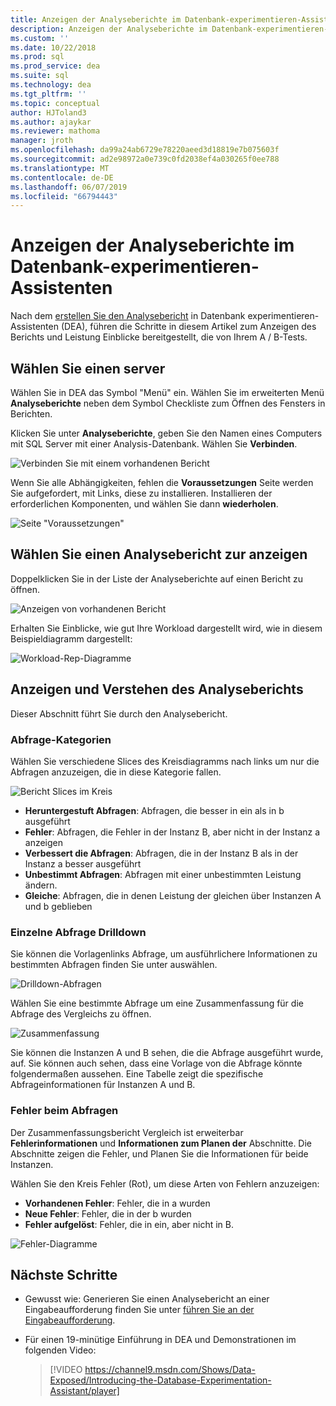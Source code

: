```yaml
---
title: Anzeigen der Analyseberichte im Datenbank-experimentieren-Assistenten für SQL Server-upgrades
description: Anzeigen der Analyseberichte im Datenbank-experimentieren-Assistenten
ms.custom: ''
ms.date: 10/22/2018
ms.prod: sql
ms.prod_service: dea
ms.suite: sql
ms.technology: dea
ms.tgt_pltfrm: ''
ms.topic: conceptual
author: HJToland3
ms.author: ajaykar
ms.reviewer: mathoma
manager: jroth
ms.openlocfilehash: da99a24ab6729e78220aeed3d18819e7b075603f
ms.sourcegitcommit: ad2e98972a0e739c0fd2038ef4a030265f0ee788
ms.translationtype: MT
ms.contentlocale: de-DE
ms.lasthandoff: 06/07/2019
ms.locfileid: "66794443"
---
```

# <a name="view-analysis-reports-in-database-experimentation-assistant"></a>Anzeigen der Analyseberichte im Datenbank-experimentieren-Assistenten

Nach dem [erstellen Sie den Analysebericht](database-experimentation-assistant-create-report.md) in Datenbank experimentieren-Assistenten (DEA), führen die Schritte in diesem Artikel zum Anzeigen des Berichts und Leistung Einblicke bereitgestellt, die von Ihrem A / B-Tests.

## <a name="select-a-server"></a>Wählen Sie einen server

Wählen Sie in DEA das Symbol "Menü" ein. Wählen Sie im erweiterten Menü **Analyseberichte** neben dem Symbol Checkliste zum Öffnen des Fensters in Berichten.

Klicken Sie unter **Analyseberichte**, geben Sie den Namen eines Computers mit SQL Server mit einer Analysis-Datenbank. Wählen Sie **Verbinden**. 

![Verbinden Sie mit einem vorhandenen Bericht](./media/database-experimentation-assistant-view-report/dea-view-report-connect.png)

Wenn Sie alle Abhängigkeiten, fehlen die **Voraussetzungen** Seite werden Sie aufgefordert, mit Links, diese zu installieren. Installieren der erforderlichen Komponenten, und wählen Sie dann **wiederholen**.

![Seite "Voraussetzungen"](./media/database-experimentation-assistant-view-report/dea-view-report-prereq.png)

## <a name="select-an-analysis-report-to-view"></a>Wählen Sie einen Analysebericht zur anzeigen

Doppelklicken Sie in der Liste der Analyseberichte auf einen Bericht zu öffnen.

![Anzeigen von vorhandenen Bericht](./media/database-experimentation-assistant-view-report/dea-view-report-view-existing.png)

Erhalten Sie Einblicke, wie gut Ihre Workload dargestellt wird, wie in diesem Beispieldiagramm dargestellt:

![Workload-Rep-Diagramme](./media/database-experimentation-assistant-view-report/dea-view-report-workload-compare.png)

## <a name="view-and-understand-the-analysis-report"></a>Anzeigen und Verstehen des Analyseberichts

Dieser Abschnitt führt Sie durch den Analysebericht.

### <a name="query-categories"></a>Abfrage-Kategorien

Wählen Sie verschiedene Slices des Kreisdiagramms nach links um nur die Abfragen anzuzeigen, die in diese Kategorie fallen.

![Bericht Slices im Kreis](./media/database-experimentation-assistant-view-report/dea-view-report-pie-slices.png)

- **Heruntergestuft Abfragen**: Abfragen, die besser in ein als in b ausgeführt  
- **Fehler**: Abfragen, die Fehler in der Instanz B, aber nicht in der Instanz a anzeigen  
- **Verbessert die Abfragen**: Abfragen, die in der Instanz B als in der Instanz a besser ausgeführt  
- **Unbestimmt Abfragen**: Abfragen mit einer unbestimmten Leistung ändern.  
- **Gleiche**: Abfragen, die in denen Leistung der gleichen über Instanzen A und b geblieben

### <a name="individual-query-drill-down"></a>Einzelne Abfrage Drilldown

Sie können die Vorlagenlinks Abfrage, um ausführlichere Informationen zu bestimmten Abfragen finden Sie unter auswählen.

![Drilldown-Abfragen](./media/database-experimentation-assistant-view-report/dea-view-report-drilldown.png)

Wählen Sie eine bestimmte Abfrage um eine Zusammenfassung für die Abfrage des Vergleichs zu öffnen.

![Zusammenfassung](./media/database-experimentation-assistant-view-report/dea-view-report-comparison-summary.png)

Sie können die Instanzen A und B sehen, die die Abfrage ausgeführt wurde, auf. Sie können auch sehen, dass eine Vorlage von die Abfrage könnte folgendermaßen aussehen. Eine Tabelle zeigt die spezifische Abfrageinformationen für Instanzen A und B.

### <a name="error-queries"></a>Fehler beim Abfragen

Der Zusammenfassungsbericht Vergleich ist erweiterbar **Fehlerinformationen** und **Informationen zum Planen der** Abschnitte. Die Abschnitte zeigen die Fehler, und Planen Sie die Informationen für beide Instanzen.

Wählen Sie den Kreis Fehler (Rot), um diese Arten von Fehlern anzuzeigen:
- **Vorhandenen Fehler**: Fehler, die in a wurden
- **Neue Fehler**: Fehler, die in der b wurden
- **Fehler aufgelöst**: Fehler, die in ein, aber nicht in B.

![Fehler-Diagramme](./media/database-experimentation-assistant-view-report/dea-view-report-error-charts.png)

## <a name="next-steps"></a>Nächste Schritte

- Gewusst wie: Generieren Sie einen Analysebericht an einer Eingabeaufforderung finden Sie unter [führen Sie an der Eingabeaufforderung](database-experimentation-assistant-run-command-prompt.md).

- Für einen 19-minütige Einführung in DEA und Demonstrationen im folgenden Video:

  > [!VIDEO https://channel9.msdn.com/Shows/Data-Exposed/Introducing-the-Database-Experimentation-Assistant/player]
